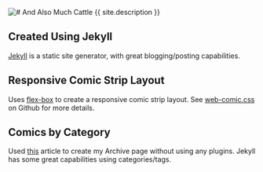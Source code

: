 ![# And Also Much Cattle][logo]
{{ site.description }}

## Created Using Jekyll
[Jekyll] is a static site generator, with great blogging/posting capabilities.

## Responsive Comic Strip Layout
Uses [flex-box] to create a responsive comic strip layout. See [web-comic.css] on Github for more details.

## Comics by Category
Used [this] article to create my Archive page without using any plugins.
Jekyll has some great capabilities using categories/tags.


[logo]:andalsomuchcattle.com/css/img/logo.svg
[flex-box]:https://css-tricks.com/snippets/css/a-guide-to-flexbox/
[this]:https://codinfox.github.io/dev/2015/03/06/use-tags-and-categories-in-your-jekyll-based-github-pages/
[Jekyll]:http://jekyllrb.com
[web-comic.css]:https://github.com/karlyanelson/web-comic.css
